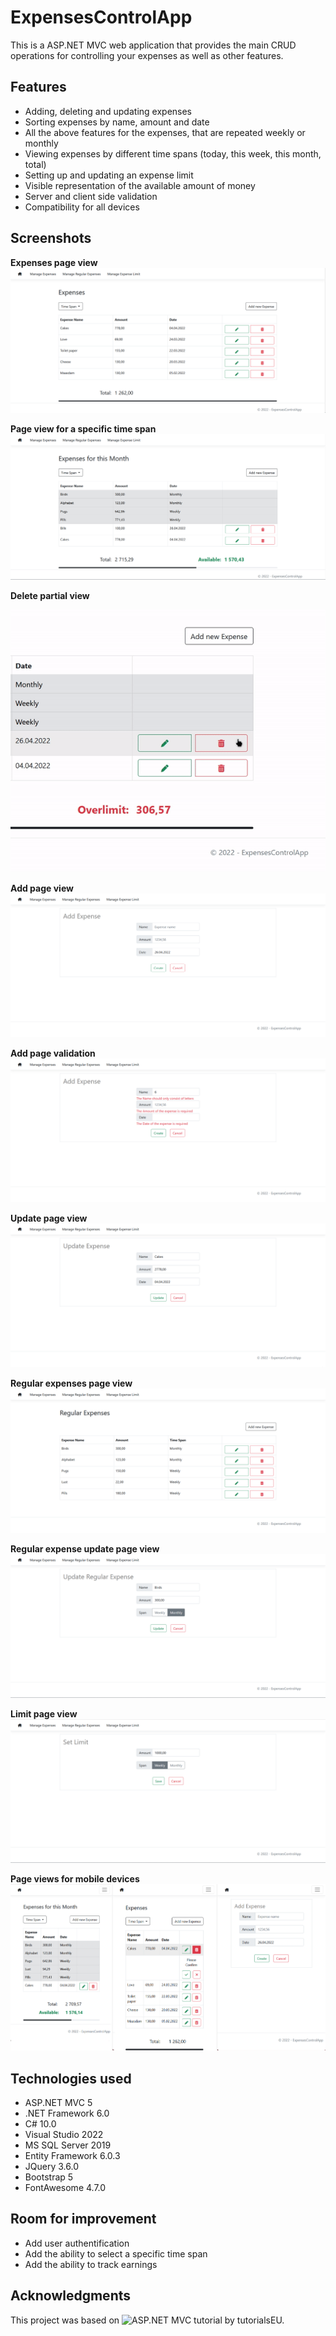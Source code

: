 # ExpensesControlApp
This is a ASP.NET MVC web application that provides the main CRUD operations for controlling your expenses as well as other features.
## Features
- Adding, deleting and updating expenses
- Sorting expenses by name, amount and date
- All the above features for the expenses, that are repeated weekly or monthly
- Viewing expenses by different time spans (today, this week, this month, total)
- Setting up and updating an expense limit
- Visible representation of the available amount of money
- Server and client side validation
- Compatibility for all devices
## Screenshots
**Expenses page view**
![Expenses index page](./images/expenses_view.png)

**Page view for a specific time span**
![Expenses time span page](./images/expenses_timespan.png)

**Delete partial view**

![Delete page](./images/expenses_delete.gif)

**Add page view**
![Expenses create page](./images/expenses_add.png)


**Add page validation**
![Expenses validation](./images/expenses_valid.png)

**Update page view**
![Expenses update page](./images/expenses_update.png)

**Regular expenses page view**
![Regular expenses index page](./images/regular_view.png)

**Regular expense update page view**
![Regular expenses update page](./images/regular_update.png)

**Limit page view**
![Limit page](./images/limit.png)

**Page views for mobile devices**
![Expenses page views mobile](./images/expenses_mobile.png)
## Technologies used
- ASP.NET MVC 5
- .NET Framework 6.0
- C# 10.0
- Visual Studio 2022
- MS SQL Server 2019
- Entity Framework 6.0.3
- JQuery 3.6.0
- Bootstrap 5
- FontAwesome 4.7.0
## Room for improvement
- Add user authentification 
- Add the ability to select a specific time span
- Add the ability to track earnings
## Acknowledgments
This project was based on ![ASP.NET MVC tutorial](https://www.youtube.com/watch?v=DqD-NJf7-OM) by tutorialsEU.
